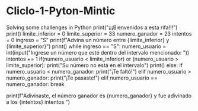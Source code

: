 # Cliclo-1-Pyton-Mintic
Solving some challenges in Python
print("¡¡¡Bienvenidos a esta rifa!!!")
print()
limite_inferior = 0
limite_superior = 33
numero_ganador = 23
intentos = 0
ingreso = "S"
print(f"Advina un número entre {limite_inferior} y {limite_superior}")
print()
while ingreso == "S":
    numero_usuario = int(input("Ingrese un número que esté dentro del intervalo mencionado: "))
    intentos += 1
    if(numero_usuario < limite_inferior) or (numero_usuario > limite_superior):
        print("Su número no está en el intervalo")
        print()
    else:
        if numero_usuario < numero_ganador:
            print("¡Te faltó!")
        elif numero_usuario > numero_ganador:
            print("¡Te pasaste!")
        elif numero_usuario == numero_ganador:
            break       

print(f"Adivinaste, el número ganador es {numero_ganador} y fue adivinado a los {intentos} intentos ")
